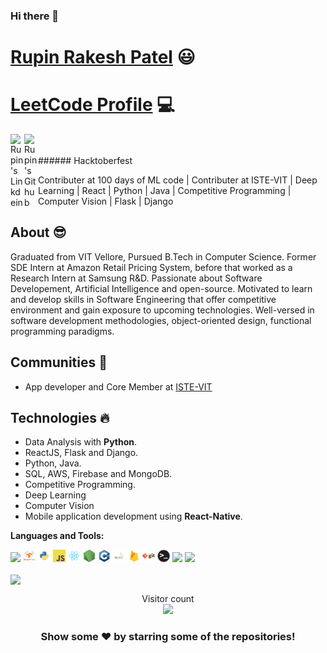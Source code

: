 ### Hi there 👋
 # <a href="https://www.linkedin.com/in/rupin-patel-b1243718b/">Rupin Rakesh Patel</a> :smiley:
  # <a href="https://leetcode.com/patel_rupin_/">LeetCode Profile</a> :computer:
 
<a href="https://www.linkedin.com/in/rupin-patel-b1243718b/">
  <img align="left" alt="Rupin's Linkdein" width="22px" src="https://cdn.jsdelivr.net/npm/simple-icons@v3/icons/linkedin.svg" />
</a>


<a href="https://github.com/patel-rupin2000">
  <img align="left" alt="Rupin's Github" width="22px" src="https://cdn.jsdelivr.net/npm/simple-icons@v3/icons/github.svg" />
</a>


<br/>
<br/>
###### Hacktoberfest




Contributer at 100 days of ML code | Contributer at ISTE-VIT | Deep Learning | React | Python | Java | Competitive Programming | Computer Vision | Flask | Django

## About :sunglasses:
Graduated from VIT Vellore, Pursued B.Tech in Computer Science. Former SDE Intern at Amazon Retail Pricing System, before that worked as a Research Intern at Samsung R&D. Passionate about Software Developement, Artificial Intelligence and open-source. Motivated to learn and develop skills in Software Engineering that offer competitive environment and gain exposure to upcoming technologies. Well-versed in software development methodologies, object-oriented design, functional programming paradigms.

## Communities :dancers:
- App developer and Core Member at [ISTE-VIT](https://istevit.in/)

## Technologies :fire:
- Data Analysis with **Python**.
- ReactJS, Flask and Django.
- Python, Java.
- SQL, AWS, Firebase and MongoDB.
- Competitive Programming.
- Deep Learning
- Computer Vision
- Mobile application development using **React-Native**.

**Languages and Tools:**  

<code><img height="20" src="https://pytorch.org/assets/images/pytorch-logo.png"></code>
<code><img height="20" src="https://raw.githubusercontent.com/github/explore/80688e429a7d4ef2fca1e82350fe8e3517d3494d/topics/tensorflow/tensorflow.png"></code>
<code><img height="20" src="https://raw.githubusercontent.com/github/explore/80688e429a7d4ef2fca1e82350fe8e3517d3494d/topics/python/python.png"></code>
<code><img height="20" src="https://raw.githubusercontent.com/github/explore/80688e429a7d4ef2fca1e82350fe8e3517d3494d/topics/javascript/javascript.png"></code>
<code><img height="20" src="https://raw.githubusercontent.com/github/explore/80688e429a7d4ef2fca1e82350fe8e3517d3494d/topics/react/react.png"></code>
<code><img height="20" src="https://raw.githubusercontent.com/github/explore/80688e429a7d4ef2fca1e82350fe8e3517d3494d/topics/nodejs/nodejs.png"></code>
<code><img height="20" src="https://raw.githubusercontent.com/github/explore/80688e429a7d4ef2fca1e82350fe8e3517d3494d/topics/cpp/cpp.png"></code>
<code><img height="20" src="https://raw.githubusercontent.com/github/explore/80688e429a7d4ef2fca1e82350fe8e3517d3494d/topics/mysql/mysql.png"></code>
<code><img height="20" src="https://raw.githubusercontent.com/github/explore/80688e429a7d4ef2fca1e82350fe8e3517d3494d/topics/firebase/firebase.png"></code>
<code><img height="20" src="https://raw.githubusercontent.com/github/explore/80688e429a7d4ef2fca1e82350fe8e3517d3494d/topics/git/git.png"></code>
<code><img height="20" src="https://raw.githubusercontent.com/github/explore/80688e429a7d4ef2fca1e82350fe8e3517d3494d/topics/terminal/terminal.png"></code>
<code><img height="20" src="https://static.djangoproject.com/img/logos/django-logo-negative.png"></code>
<code><img height="20" src="https://upload.wikimedia.org/wikipedia/commons/thumb/3/3c/Flask_logo.svg/1200px-Flask_logo.svg.png"></code>


<a href="https://github.com/patel-rupin2000">
  <img align="center" src="https://github-readme-stats.vercel.app/api/top-langs/?username=patel-rupin2000&theme=radical&hide=glsl,python" />
</a>






<p align="center"> 
  Visitor count<br>
  <img src="https://profile-counter.glitch.me/patel-rupin2000/count.svg" />
</p>


<div align="center">

### Show some ❤️ by starring some of the repositories!

</div>

